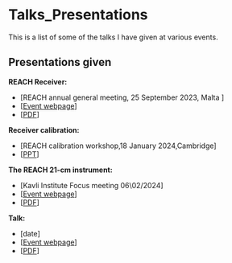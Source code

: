 # Talks_Presentations


This is a list of some of the talks I have given at various events.

## Presentations given

 **REACH Receiver:**  
-  [REACH annual general meeting, 25 September 2023, Malta \]
-  \[[Event webpage](https://www.um.edu.mt/events/reachworkshop2023/)]
-  \[[PDF](https://github.com/DannyMolnar/Talks_Presentations/raw/main/Malta_REACHmeeting_Receiver_DM.pdf)] 

 **Receiver calibration:**  
 - \[REACH calibration workshop,18 January 2024,Cambridge]
 - \[[PPT](https://github.com/DannyMolnar/Talks_Presentations/blob/main/Calibration_workshop_2024Jan18.pptx)]
   
 **The REACH 21-cm instrument:**  
 - \[Kavli Institute Focus meeting 06\02/2024\]
 - \[[Event webpage]([link](https://www.kicc.cam.ac.uk/events/kavli-science-themed-meetings/science-21-cm-line))]
 - \[[PDF](link)]
   
 **Talk:**  
 - \[date\]
 - \[[Event webpage](link)]
 - \[[PDF](link)]


